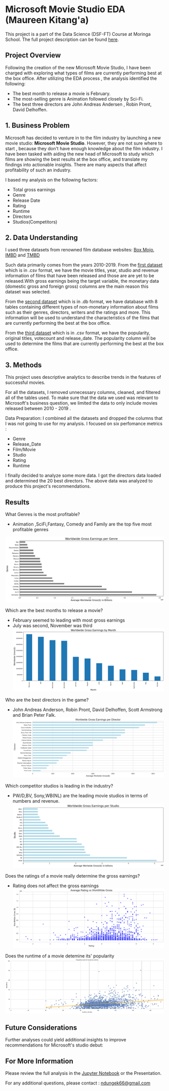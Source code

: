 # Microsoft Movie Studio EDA (Maureen Kitang'a)

This project is a part of the Data Science (DSF-FT) Course at Moringa School. The full project description can be found [here](https://moringa.instructure.com/courses/243/pages/phase-1-project-description?module_item_id=44802).


## Project Overview 

Following the creation of the new Microsoft Movie Studio, I have been charged with exploring 
what types of films are currently performing best at the box office. After utilizing the EDA process ,
the analysis identified the following:
  * The best month to release a movie is February.
  * The most-selling genre is Animation followed closely by Sci-Fi.
  * The best three directors are John Andreas Andersen , Robin Pront, David Delhoffen.


  ## 1. Business Problem

Microsoft has decided to venture in to the film industry by launching a new movie studio: **Microsoft Movie Studio**.
However, they are not sure where to start , because they don't have enough knowledge about the film industry.
I have been tasked with aiding the new head of Microsoft to study which films  are showing the best results at the box office, and translate my findings into actionable insights. There are many aspects that affect profitability of such an industry. 

I based my analysis on the following factors:
 * Total gross earnings
 * Genre
 * Release Date
 * Rating
 * Runtime
 * Directors
 * Studios(Competitors)


## 2. Data Understanding

I used three datasets from renowned film database websites: [Box Mojo](https://www.boxofficemojo.com/), [IMBD](https://www.imdb.com/) and [TMBD](https://www.themoviedb.org/)
 
Such data primarily comes from the years 2010-2019.
From the  [first dataset](https://www.boxofficemojo.com/) which is in .csv format, we have the movie titles, year, studio and revenue information of films that have been released and those are are yet to be released.With gross earnings being the target variable, the monetary data (domestic gross and foreign gross) columns are the main reason this dataset was selected. 

From the [second dataset](https://www.imdb.com/) which is in .db format, we have database with 8 tables containing different types of non-monetary information about films such as their genres, directors, writers and the ratings and more. This information will be used to understand the characteristics of the films that are currently performing the best at the box office.

From the [third dataset](https://www.themoviedb.org/) which is in .csv format, we have the popularity, original titles, votecount and release_date. The popularity column will be used to determine the films that are currently performing the best at the box office.



## 3. Methods

This project uses descriptive analytics to describe trends in the features of successful movies.

For all the datasets, I removed unnecessary columns, cleaned, and filtered all of the tables used. To make sure that the data we used was relevant to Microsoft's business question, we limited the data to only include movies released between 2010 - 2019 .

Data Preparation: I combined all the datasets and dropped the columns that I was not going to use for my analysis.
I focused on six perfomance metrics :
* Genre
* Release_Date
* Film/Movie
* Studio
* Rating
* Runtime

I finally decided to analyze some more data. I got the directors data loaded and determined the 20 best directors.
The above data was analyzed to produce this project's recommendations.


## Results
 
What Genres is the most profitable?
* Animation ,SciFi,Fantasy, Comedy and Family are the top five most profitable genres

![Alt text](images\Genres.png)



Which are the best months to release a movie?
* February seemed to leading with most gross earnings
* July was second, November was third
![Alt text](images\release_date.png)



Who are the best directors in the game?
* John Andreas Anderson, Robin Pront, David Delhoffen, Scott Armstrong and Brian Peter Falk.
![Alt text](images\directors.png)


Which competitor studios is leading in the industry?
* PW/D,BV, Sony,WB(NL) are the leading movie studios in terms of numbers and revenue.
![Alt text](images\studio.png)


Does the ratings of a movie really determine the gross earnings?
* Rating does not affect the gross earnings
![Alt text](images\ratings.png)


Does the runtime of a movie detemine its' popularity
![Alt text](images\runtime.png)


## Future Considerations
Further analyses could yield additional insights to improve recommendations for Microsoft's studio debut:

## For More Information
Please review the full analysis in the [Jupyter Notebook](https://github.com/ndungek/Microsoft-Movie-Studio-EDA/blob/main/index.ipynb) or the Presentation.

For any additional questions, please contact : ndungek66@gmail.com